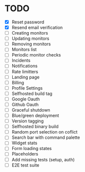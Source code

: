 # TODO

- [x] Reset password
- [x] Resend email verification
- [ ] Creating monitors
- [ ] Updating monitors
- [ ] Removing monitors
- [ ] Monitors list
- [ ] Periodic monitor checks
- [ ] Incidents
- [ ] Notifications
- [ ] Rate limitters
- [ ] Landing page
- [ ] Billing
- [ ] Profile Settings
- [ ] Selfhosted build tag
- [ ] Google Oauth
- [ ] Github Oauth
- [ ] Graceful shutdown
- [ ] Blue/green deployment
- [ ] Version tagging
- [ ] Selfhosted binary build
- [ ] Random port selection on coflict
- [ ] Search bar with command palette
- [ ] Widget stats
- [ ] Form loading states
- [ ] Placeholders
- [ ] Add missing tests (setup, auth)
- [ ] E2E test suite
